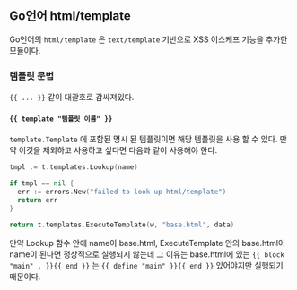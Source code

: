 ## Go언어 html/template

Go언어의 `html/template` 은 `text/template` 기반으로 XSS 이스케프 기능을 추가한 모듈이다.

### 템플릿 문법
`{{ ... }}` 같이 대괄호로 감싸져있다.

#### `{{ template "템플릿 이름" }}`
`template.Template` 에 포함된 명시 된 템플릿이면 해당 템플릿을 사용 할 수 있다.
만약 이것을 제외하고 사용하고 싶다면 다음과 같이 사용해야 한다.

```go
tmpl := t.templates.Lookup(name)

if tmpl == nil {
  err := errors.New("failed to look up html/template")
  return err
}

return t.templates.ExecuteTemplate(w, "base.html", data)
```

만약 Lookup 함수 안에 name이 base.html, ExecuteTemplate 안의 base.html이 name이 된다면 정상적으로 실행되지 않는데 그 이유는 base.html에 있는 `{{ block "main" . }}{{ end }}` 는 `{{ define "main" }}{{ end }}` 있어야지만 실행되기 때문이다.
